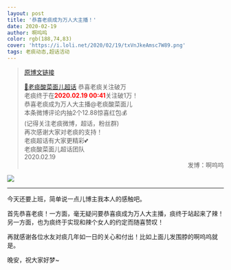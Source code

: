 ```yaml
---
layout: post
title: '恭喜老痰成为万人大主播！'
date: 2020-02-19
author: 啊呜呜
color: rgb(188,74,83)
cover: 'https://i.loli.net/2020/02/19/txVnJkeAmsc7W89.png'
tags: 老痰动态,超话活动
---
```


> [原博文链接](https://weibo.com/2886348734/IuPyYCieN)
> 
> [💎老痰酸菜面儿超话](https://weibo.com/p/100808c9bf185bddd18c52092ca1528b4d683a) 恭喜老痰关注破万<br/>老痰终于在<strong style="color:red;">2020.02.19 00:41</strong>关注破1万！<br/>恭喜老痰成为万人大主播@老痰酸菜面儿<br/>本条微博评论内抽2个12.88惊喜红包💰<br/>(记得关注老痰微博，超话，粉丝群)<br/>再次感谢大家对老痰的支持！<br/>老痰超话有大家更精彩💕<br/>老痰酸菜面儿超话团队<br/>2020.02.19<span style="text-align:right; display:block">发博：啊呜呜</span>

![](https://i.loli.net/2020/02/19/LNx9SOeHUnW1i3s.jpg)

---

今天还要上班，简单说一点儿博主我本人的感触吧。

首先恭喜老痰！一方面，毫无疑问要恭喜痰成为万人大主播，痰终于站起来了辣！另一方面，也为痰终于实现和辣个女人的约定而随喜赞叹！

再就感谢各位水友对痰几年如一日的关心和付出！比如上面儿发围脖的啊呜呜就是。

晚安，祝大家好梦~
